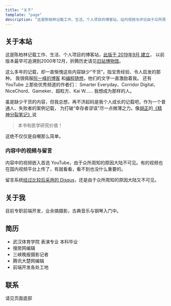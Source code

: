 ```yaml
---
title: "关于"
template: "page"
description: "这是陈柏林记载工作、生活、个人项目的博客站，站内视频与评论由于众所周知的原因大陆又不可见"
---
```


## 关于本站
这是陈柏林记载工作、生活、个人项目的博客站，[此版于 2019年9月 建立](/2019/08/migrate-from-wordpress-to-gatsby)，
以前版本最早可追溯到2000年12月，折腾历史请见[旧站博物馆](https://museum.berlinchan.com/)。

这么多年的记载，却一直惭愧这些内容缺少“干货”，指宝贵经验、令人启发的那种。
我很佩服[阮一峰的博客](http://www.ruanyifeng.com/blog/)
和[编程随想](https://program-think.blogspot.com/)，他们的文字一直激励着我。
还有 YouTube 上那些优秀频道的作者们：
Smarter Everyday、Corridor Digital、NiceChord、Gameker、超粒方、Kai W……
我想成为那样的人。

虽是缺少干货的内容，但我总想，再不济起码是我个人成长的记载吧，作为一个普通人、失败者的案例记载，
为打破“幸存者谬误”尽一点微薄之力。像[胡正](http://www.huzheng.org/)的[《精神分裂笔记》](http://www.huzheng.org/geniusreligion/SchizophreniaNotes.pdf)说

> 本书有医学研究价值！

这绝不仅仅是自嘲那么简单。

### 内容中的视频与留言
内容中的视频嵌入首选 YouTube，由于众所周知的原因大陆不可见。有的视频也在国内视频平台上传了，有就看看，看不到也没什么重要的。

留言系统[经过比较后采用的 Disqus](/2019/08/migrate-from-wordpress-to-gatsby#%E6%B7%BB%E5%8A%A0%E8%AF%84%E8%AE%BA%E5%8A%9F%E8%83%BD)，还是由于众所周知的原因大陆又不可见。

## 关于我
目前专职前端开发，业余搞摄影，古典音乐与钢琴入门中。

## 简历
- 武汉体育学院 表演专业 本科毕业
- 搜房网编辑
- 三峡晚报摄影记者
- 腾讯大楚网编辑
- 前端开发各处工地

## 联系
请见页面底部
